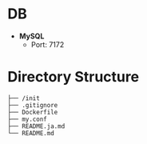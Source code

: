 # DB

- **MySQL**
  - Port: 7172

# Directory Structure
```
├── /init
├── .gitignore
├── Dockerfile
├── my.conf
├── README.ja.md
└── README.md
```
